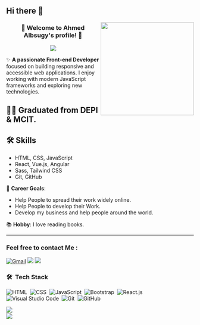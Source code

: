 ## Hi there 👋

<img width="250" align="right" src="https://c.tenor.com/_DOBjnGspYAAAAAM/code-coding.gif">

<h3 align="center">
  👋 Welcome to Ahmed Albsugy's profile! 👋
</h3>

<!-- Typing SVG by DenverCoder1 - https://github.com/DenverCoder1/readme-typing-svg -->
<p align="center">
  <a href="https://github.com/DenverCoder1/readme-typing-svg"><img src="https://readme-typing-svg.herokuapp.com/?lines=Frontend%20web%20development;Always%20learning%20new%20Technologies&font=Fira%20Code&center=true&width=440&height=45&color=f75c7e&vCenter=true&size=22"></a>
</p> 



✨ **A passionate Front-end Developer** focused on building responsive and accessible web applications. I enjoy working with modern JavaScript frameworks and   exploring new technologies.

## 👨‍💻 Graduated from **DEPI & MCIT**.  
## 🛠️ Skills

  - HTML, CSS, JavaScript
  - React, Vue.js, Angular
  - Sass, Tailwind CSS
  - Git, GitHub
  


  
🎯 **Career Goals**:
  - Help People to spread their work widely online.
  - Help People to develop their Work.
  - Develop my business and help people around the world.
    
📚 **Hobby**: I love reading books.


---


### Feel free to contact Me :

[![Gmail](https://img.shields.io/badge/Gmail-D14836?style=for-the-badge&logo=gmail&logoColor=white&link=mailto:ahmed.albsugy@gmail.com)](mailto:ahmed.albsugy@gmail.com)
<a href="https://www.linkedin.com/in/ahmedhassanalbsugy" target="_blank"><img src="https://img.shields.io/badge/Ahmed%20Albsugy-0077B5?style=for-the-badge&logo=Linkedin&logoColor=white"/></a>
<a href="https://t.me/AhmedAlbsugy" target="_blank"><img src="https://img.shields.io/badge/-Ahmed%20Albsugy-0077B5?style=for-the-badge&logo=Telegram&logoColor=white"/></a>



### 🛠 &nbsp;Tech Stack
![HTML](https://img.shields.io/badge/-HTML-05122A?style=flat&logo=HTML5)&nbsp;
![CSS](https://img.shields.io/badge/-CSS-05122A?style=flat&logo=CSS3&logoColor=1572B6)&nbsp;
![JavaScript](https://img.shields.io/badge/-javascript%20-05122A?style=flat&logo=javascript)&nbsp;
![Bootstrap](https://img.shields.io/badge/-Bootstrap-05122A?style=flat&logo=bootstrap&logoColor=563D7C)&nbsp;
![React.js](https://img.shields.io/badge/-React-05122A?style=flat&logo=react)&nbsp;
![Visual Studio Code](https://img.shields.io/badge/-Visual%20Studio%20Code-05122A?style=flat&logo=visual-studio-code&logoColor=007ACC)&nbsp;
![Git](https://img.shields.io/badge/-Git-05122A?style=flat&logo=git)&nbsp;
![GitHub](https://img.shields.io/badge/-GitHub-05122A?style=flat&logo=github)&nbsp;




<img align="left" src="https://github-readme-stats.vercel.app/api/top-langs?username=Ahmed-Albsugy&show_icons=true&locale=en&layout=compact&theme=radical%22%20alt=%22most%20used%20languages" />
<br>
<a href="https://komarev.com/ghpvc/?username=Ahmed-Albsugy&style=for-the-badge">
    <img src="https://komarev.com/ghpvc/?username=Ahmed-Albsugy&style=for-the-badge">
</a>
<!--
**Ahmed-Albsugy/Ahmed-Albsugy** is a ✨ _special_ ✨ repository because its `README.md` (this file) appears on your GitHub profile.

Here are some ideas to get you started:

- 🔭 I’m currently working on ...
- 🌱 I’m currently learning ...
- 👯 I’m looking to collaborate on ...
- 🤔 I’m looking for help with ...
- 💬 Ask me about ...
- 📫 How to reach me: ...
- 😄 Pronouns: ...
- ⚡ Fun fact: ...
-->
